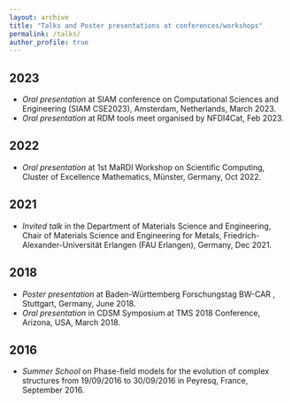 ```yaml
---
layout: archive
title: "Talks and Poster presentations at conferences/workshops"
permalink: /talks/
author_profile: true
---
```


## 2023

* *Oral presentation* at SIAM conference on Computational Sciences and Engineering (SIAM CSE2023), Amsterdam, Netherlands, March 2023.
* *Oral presentation* at RDM tools meet organised by NFDI4Cat, Feb 2023.

## 2022
* *Oral presentation* at 1st MaRDI Workshop on Scientific Computing, Cluster of Excellence Mathematics, Münster, Germany, Oct 2022.

## 2021

* *Invited talk* in the Department of Materials Science and Engineering,  Chair of Materials Science and Engineering for Metals,  Friedrich-Alexander-Universität Erlangen (FAU Erlangen), Germany, Dec 2021.

## 2018
* *Poster presentation* at Baden-Württemberg Forschungstag BW-CAR , Stuttgart, Germany, June 2018. 
* *Oral presentation* in CDSM Symposium at TMS 2018 Conference, Arizona, USA, March 2018.

## 2016    
* *Summer School* on Phase-field models for the evolution of complex structures from 19/09/2016 to 30/09/2016 in Peyresq, France, September 2016.
